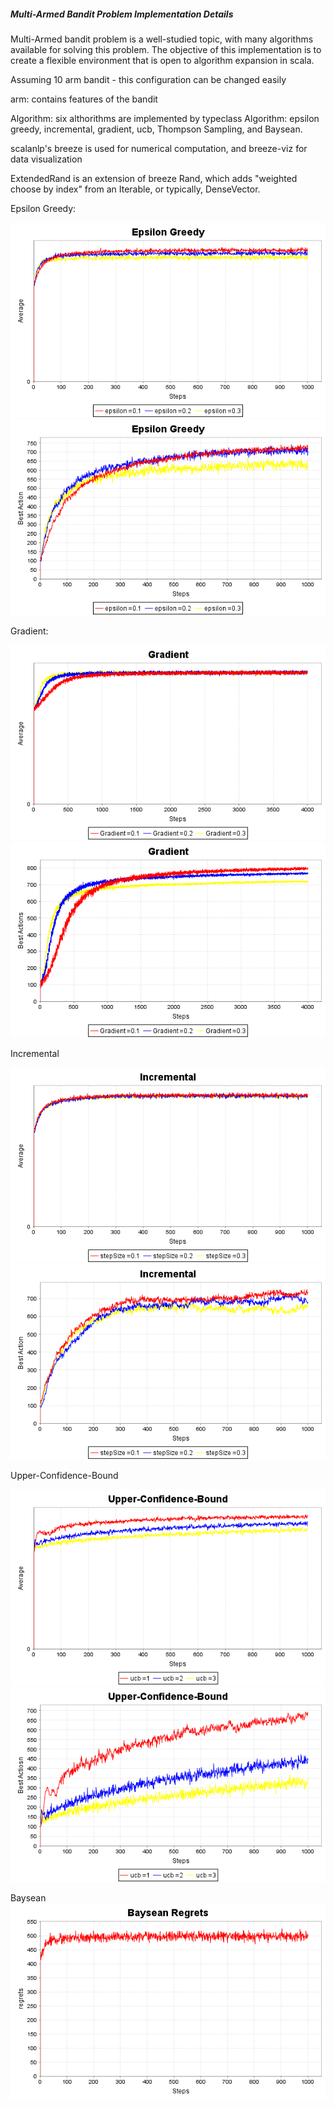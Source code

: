 <h5>Multi-Armed Bandit Problem Implementation Details</h5>

Multi-Armed bandit problem is a well-studied topic, with many algorithms available for solving this problem. The objective of this implementation is to create a flexible environment that is open to algorithm expansion in scala.
  
  
  Assuming 10 arm bandit - this configuration can be changed easily

  arm: contains features of the bandit

  Algorithm: six althorithms are implemented by typeclass Algorithm: epsilon greedy, incremental, gradient, ucb, Thompson Sampling, and Baysean.

  scalanlp's breeze is used for numerical computation, and breeze-viz for data visualization

  ExtendedRand is an extension of breeze Rand, which adds "weighted choose by index" from an Iterable, or typically, DenseVector.


Epsilon Greedy:

![Alt text](Reinforcement.Learning/epsilon_greedy_average.png?raw=true "Epsilon Greedy average")
![Alt text](Reinforcement.Learning/epsilon_greedy_best_action.png?raw=true "Epsilon Greedy best action")

Gradient:

![Alt text](Reinforcement.Learning/gradient_average.png?raw=true "Gradient average")
![Alt text](Reinforcement.Learning/gradient_best_action.png?raw=true "Gradient best action")

Incremental

![Alt text](Reinforcement.Learning/incremental_average.png?raw=true "Incremental average")
![Alt text](Reinforcement.Learning/incremental_best_action.png?raw=true "Incremental best action")

Upper-Confidence-Bound

![Alt text](Reinforcement.Learning/ucb_average.png?raw=true "UCB average")
![Alt text](Reinforcement.Learning/ucb_best_action.png?raw=true "UCB best action")

Baysean
![Alt text](Reinforcement.Learning/baysean-regrets.png?raw=true "Baysean Regrets")
